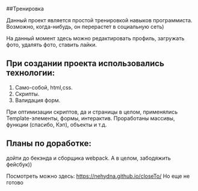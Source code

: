 ##Тренировка

Данный проект является простой тренировкой навыков программиста.  
Возможно, когда-нибудь, он перерастет в социальную сеть)  

На данный момент здесь можно редактировать профиль, загружать фото, удалять фото, ставить лайки.

## При создании проекта использовались технологии:

1. Само-собой, html,css.
2. Скрипты.
3. Валидация форм. 

При оптимизации скриптов, да и страницы в целом, применялись Template-элементы, формы, интерактив. Проработаны массивы, функции (спасибо, Кэп), объекты и т.д.

## Планы по доработке:  

дойти до бекэнда и сборщика webpack. А в целом, забодяжить фейсбук))


Посмотреть можно здесь: https://nehydna.github.io/closeTo/
Но еще не готово

